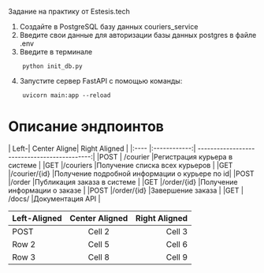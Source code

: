 Задание на практику от Estesis.tech

1. Создайте в PostgreSQL базу данных couriers_service
2. Введите свои данные для авторизации базы данных postgres в файле .env
3. Введите в терминале
```
    python init_db.py
```
4. Запустите сервер FastAPI с помощью команды:
```
    uvicorn main:app --reload
```


<h1>Описание эндпоинтов</h1>
| Left-| Center Aligne| Right Aligned                                |
|:---- |:------------:| --------------------------------------------:|
|POST  | /courier     |Регистрация курьера в системе                 |
|GET   |/couriers     |Получение списка всех курьеров                |
|GET   |/courier/{id} |Получение подробной информации о курьере по id|
|POST  |/order        |Публикация заказа в системе                   |
|GET   |/order/{id}   |Получение информации о заказе                 |
|POST  |/order/{id}   |Завершение заказа                             |
|GET   | /docs/       |Документация API                              | 

| Left-Aligned  | Center Aligned  | Right Aligned |
|:------------- |:---------------:| -------------:|
| POST          | Cell 2          | Cell 3        |
| Row 2         | Cell 5          | Cell 6        |
| Row 3         | Cell 8          | Cell 9        |

